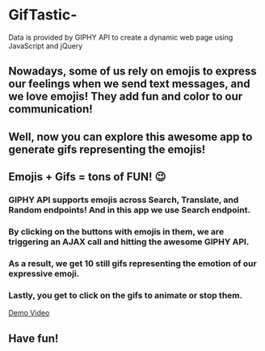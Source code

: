 # GifTastic-
Data is provided by GIPHY API to create a dynamic web page using JavaScript and jQuery

## Nowadays, some of us rely on emojis to express our feelings when we send text messages, and we love emojis! They add fun and color to our communication!

## Well, now you can explore this awesome app to generate gifs representing the emojis! 
## Emojis + Gifs = tons of FUN! 😉

### GIPHY API supports emojis across Search, Translate, and Random endpoints! And in this app we use Search endpoint.
### By clicking on the buttons with emojis in them, we are triggering an AJAX call and hitting the awesome GIPHY API.
### As a result, we get 10 still gifs representing the emotion of our expressive emoji.
### Lastly, you get to click on the gifs to animate or stop them.

[Demo Video](https://www.youtube.com/watch?v=BqreERTLjgQ&feature=youtu.be)

## Have fun!
